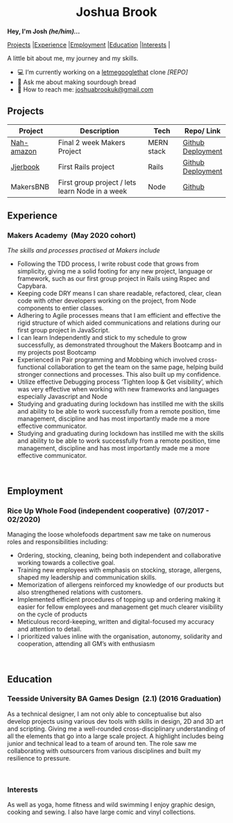 <div align="center">
<h1>Joshua Brook</h1></div>

<b>Hey, I'm Josh <i>(he/him)...</i></b>

[Projects](#projects) |[Experience](#experience) |[Employment](#employment) |[Education](#education) |[Interests](#interests) |


A little bit about me, my journey and my skills.

- :computer: I’m currently working on a [letmegooglethat](http://letmegooglethat.com/) clone <i>[REPO]</i>
- :bread: Ask me about making sourdough bread
- :email: How to reach me: joshuabrookuk@gmail.com

## Projects

| Project | Description | Tech | Repo/ Link
| ----------- | ----------- | ----------- | ----------- |
| [Nah-amazon](https://nah-mazon.web.app/) | Final 2 week Makers Project | MERN stack | [Github](https://github.com/TimCPB/Nah-Mazon)<br>[Deployment](https://nah-mazon.web.app/) |
| [Jjerbook](https://jjer.herokuapp.com/signup) | First Rails project | Rails | [Github](https://github.com/Emanuele-20/acebook-rails-template)<br>[Deployment](https://jjer.herokuapp.com/signup)|
| MakersBNB | First group project / lets learn Node in a week | Node | [Github](https://github.com/sofyloafy/MakersBNB) |


## Experience

### Makers Academy&nbsp;&nbsp;(May 2020 cohort)

<div><p><i>The skills and processes practised at Makers include </i></p></div>

* Following the TDD process, I write robust code that grows from simplicity, giving me a solid footing for any new project, language or framework, such as our first group project in Rails using Rspec and Capybara.
* Keeping code DRY means I can share readable, refactored, clear, clean code with other developers working on the project, from Node components to entier classes.  
* Adhering to Agile processes means that I am efficient and effective the rigid structure of which aided communications and relations during our first group project in JavaScript.
* I can learn Independently and stick to my schedule to grow successfully, as demonstrated throughout the Makers Bootcamp and in my projects post Bootcamp
* Experienced in Pair programming and Mobbing which involved cross-functional collaboration to get the team on the same page, helping build stronger connections and processes. This also built up my confidence.  
* Utilize effective Debugging process ‘Tighten loop & Get visibility’, which was very effective when working with new frameworks and languages especially Javascript and Node
* Studying and graduating during lockdown has instilled me with the skills and ability to be able to work successfully from a remote position, time management, discipline and has most importantly made me a more effective communicator.
* Studying and graduating during lockdown has instilled me with the skills and ability to be able to work successfully from a remote position, time management, discipline and has most importantly made me a more effective communicator.

<br>

## Employment

### Rice Up Whole Food (independent cooperative)&nbsp;&nbsp;(07/2017 - 02/2020)

Managing the loose wholefoods department saw me take on numerous roles and responsibilities including:

* Ordering, stocking, cleaning, being both independent and collaborative working towards a collective goal.
* Training new employees with emphasis on stocking, storage, allergens, shaped my leadership and communication skills.
* Memorization of allergens reinforced my knowledge of our products but also strengthened relations with customers.
* Implemented efficient procedures of topping up and ordering making it easier for fellow employees and management get much clearer visibility on the cycle of products
* Meticulous record-keeping, written and digital-focused my accuracy and attention to detail.
* I prioritized values inline with the organisation, autonomy, solidarity and cooperation, attending all GM’s with enthusiasm


<br>

## Education

### Teesside University BA Games Design&nbsp;&nbsp;(2.1)&nbsp;(2016 Graduation)

As a technical designer, I am not only able to conceptualise but also develop projects using various dev tools with skills in design, 2D and 3D art and scripting. Giving me a well-rounded cross-disciplinary understanding of all the elements that go into a large scale project. A highlight includes being junior and technical lead to a team of around ten. The role saw me collaborating with outsourcers from various disciplines and built my resilience to pressure.

<br>

### Interests

As well as yoga, home fitness and wild swimming I enjoy graphic design, cooking and sewing. I also have large comic and vinyl collections.
